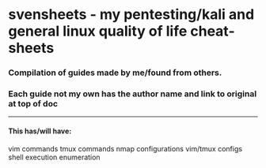# svensheets - my pentesting/kali and general linux quality of life cheat-sheets


### Compilation of guides made by me/found from others.
### Each guide not my own has the author name and link to original at top of doc
***

#### This has/will have:
vim commands
tmux commands
nmap configurations
vim/tmux configs
shell execution
enumeration
